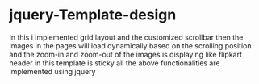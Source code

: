 # jquery-Template-design
In this i implemented  grid layout and the customized scrollbar then the images in the pages will load dynamically based on the scrolling position and the zoom-in and zoom-out of the images is displaying like flipkart header in this template is sticky all the above functionalities are implemented using jquery 

